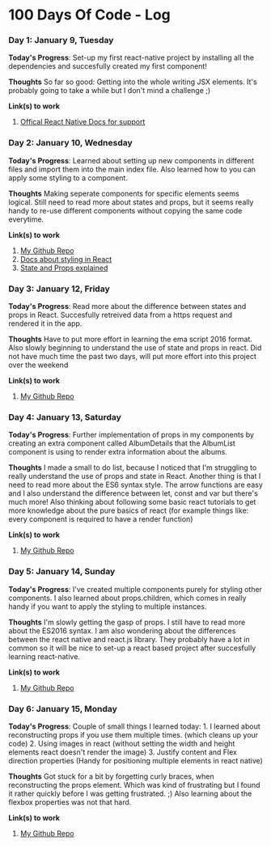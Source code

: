 # 100 Days Of Code - Log


### Day 1: January 9, Tuesday

**Today's Progress**: Set-up my first react-native project by installing all the dependencies and succesfully created my first component! 

**Thoughts** So far so good: Getting into the whole writing JSX elements. It's probably going to take a while but I don't mind a challenge ;)

**Link(s) to work**
1. [Offical React Native Docs for support](https://facebook.github.io/react-native/docs/getting-started.html)



### Day 2: January 10, Wednesday

**Today's Progress**: Learned about setting up new components in different files and import them into the main index file. Also learned how to you can apply some styling to a component.

**Thoughts** Making seperate components for specific elements seems logical. Still need to read more about states and props, but it seems really handy to re-use different components without copying the same code everytime. 

**Link(s) to work**
1. [My Github Repo](https://github.com/brampijper/learning-react-native)
2. [Docs about styling in React](https://facebook.github.io/react-native/docs/style.html)
3. [State and Props explained](https://medium.freecodecamp.org/react-props-state-explained-through-darth-vaders-hunt-for-the-rebels-8ee486576492)



### Day 3: January 12, Friday

**Today's Progress**: Read more about the difference between states and props in React. Succesfully retreived data from a https request and rendered it in the app. 

**Thoughts** Have to put more effort in learning the ema script 2016 format. Also slowly beginning to understand the use of state and props in react. Did not have much time the past two days, will put more effort into this project over the weekend

**Link(s) to work**
1. [My Github Repo](https://github.com/brampijper/learning-react-native)



### Day 4: January 13, Saturday

**Today's Progress**: Further implementation of props in my components by creating an extra component called AlbumDetails that the AlbumList component is using to render extra information about the albums. 

**Thoughts** I made a small to do list, because I noticed that I'm struggling to really understand the use of props and state in React. Another thing is that I need to read more about the ES6
 syntax style. The arrow functions are easy and I also understand the difference between let, const and var but there's much more! Also thinking about following some basic react tutorials to get more knowledge about the pure basics of react (for example things like: every component is required to have a render function)

**Link(s) to work**
1. [My Github Repo](https://github.com/brampijper/learning-react-native)



### Day 5: January 14, Sunday

**Today's Progress**: I've created multiple components purely for styling other components. I also learned about props.children, which comes in really handy if you want to apply the styling to multiple instances. 

**Thoughts** I'm slowly getting the gasp of props. I still have to read more about the ES2016 syntax. I am also wondering about the differences between  the react native and react.js library. They probably have a lot in common so it will be nice to set-up a react based project after succesfully learning react-native. 

**Link(s) to work**
1. [My Github Repo](https://github.com/brampijper/learning-react-native)



### Day 6: January 15, Monday

**Today's Progress**: Couple of small things I learned today: 
    1. I learned about reconstructing props if you use them multiple times. (which cleans up your code)
    2. Using images in react (without setting the width and height elements react doesn't render the image)
    3. Justify content and Flex direction properties (Handy for positioning multiple elements in react native)

**Thoughts** Got stuck for a bit by forgetting curly braces, when reconstructing the props element. Which was kind of frustrating but I found it rather quickly before I was getting frustrated. ;) Also learning about the flexbox properties was not that hard.

**Link(s) to work**
1. [My Github Repo](https://github.com/brampijper/learning-react-native)
